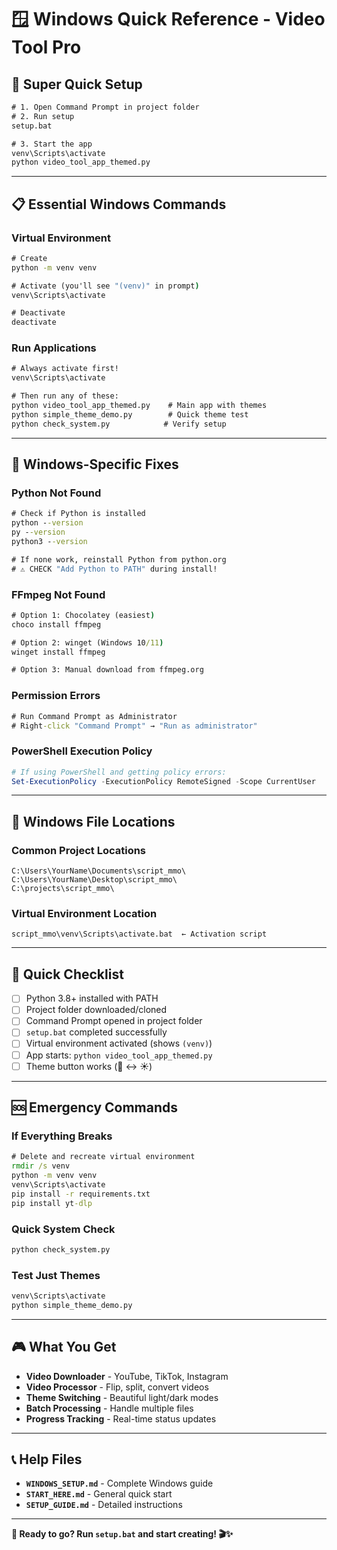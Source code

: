 # 🪟 Windows Quick Reference - Video Tool Pro

## 🚀 **Super Quick Setup**

```cmd
# 1. Open Command Prompt in project folder
# 2. Run setup
setup.bat

# 3. Start the app
venv\Scripts\activate
python video_tool_app_themed.py
```

---

## 📋 **Essential Windows Commands**

### **Virtual Environment**
```cmd
# Create
python -m venv venv

# Activate (you'll see "(venv)" in prompt)
venv\Scripts\activate

# Deactivate
deactivate
```

### **Run Applications**
```cmd
# Always activate first!
venv\Scripts\activate

# Then run any of these:
python video_tool_app_themed.py    # Main app with themes
python simple_theme_demo.py        # Quick theme test
python check_system.py            # Verify setup
```

---

## 🔧 **Windows-Specific Fixes**

### **Python Not Found**
```cmd
# Check if Python is installed
python --version
py --version
python3 --version

# If none work, reinstall Python from python.org
# ⚠️ CHECK "Add Python to PATH" during install!
```

### **FFmpeg Not Found**
```cmd
# Option 1: Chocolatey (easiest)
choco install ffmpeg

# Option 2: winget (Windows 10/11)
winget install ffmpeg

# Option 3: Manual download from ffmpeg.org
```

### **Permission Errors**
```cmd
# Run Command Prompt as Administrator
# Right-click "Command Prompt" → "Run as administrator"
```

### **PowerShell Execution Policy**
```powershell
# If using PowerShell and getting policy errors:
Set-ExecutionPolicy -ExecutionPolicy RemoteSigned -Scope CurrentUser
```

---

## 📁 **Windows File Locations**

### **Common Project Locations**
```
C:\Users\YourName\Documents\script_mmo\
C:\Users\YourName\Desktop\script_mmo\
C:\projects\script_mmo\
```

### **Virtual Environment Location**
```
script_mmo\venv\Scripts\activate.bat  ← Activation script
```

---

## 🎯 **Quick Checklist**

- [ ] Python 3.8+ installed with PATH
- [ ] Project folder downloaded/cloned
- [ ] Command Prompt opened in project folder
- [ ] `setup.bat` completed successfully
- [ ] Virtual environment activated (shows `(venv)`)
- [ ] App starts: `python video_tool_app_themed.py`
- [ ] Theme button works (🌙 ↔ ☀️)

---

## 🆘 **Emergency Commands**

### **If Everything Breaks**
```cmd
# Delete and recreate virtual environment
rmdir /s venv
python -m venv venv
venv\Scripts\activate
pip install -r requirements.txt
pip install yt-dlp
```

### **Quick System Check**
```cmd
python check_system.py
```

### **Test Just Themes**
```cmd
venv\Scripts\activate
python simple_theme_demo.py
```

---

## 🎮 **What You Get**

- **Video Downloader** - YouTube, TikTok, Instagram
- **Video Processor** - Flip, split, convert videos
- **Theme Switching** - Beautiful light/dark modes
- **Batch Processing** - Handle multiple files
- **Progress Tracking** - Real-time status updates

---

## 📞 **Help Files**

- **`WINDOWS_SETUP.md`** - Complete Windows guide
- **`START_HERE.md`** - General quick start
- **`SETUP_GUIDE.md`** - Detailed instructions

---

**🎉 Ready to go? Run `setup.bat` and start creating! 🎬✨**

